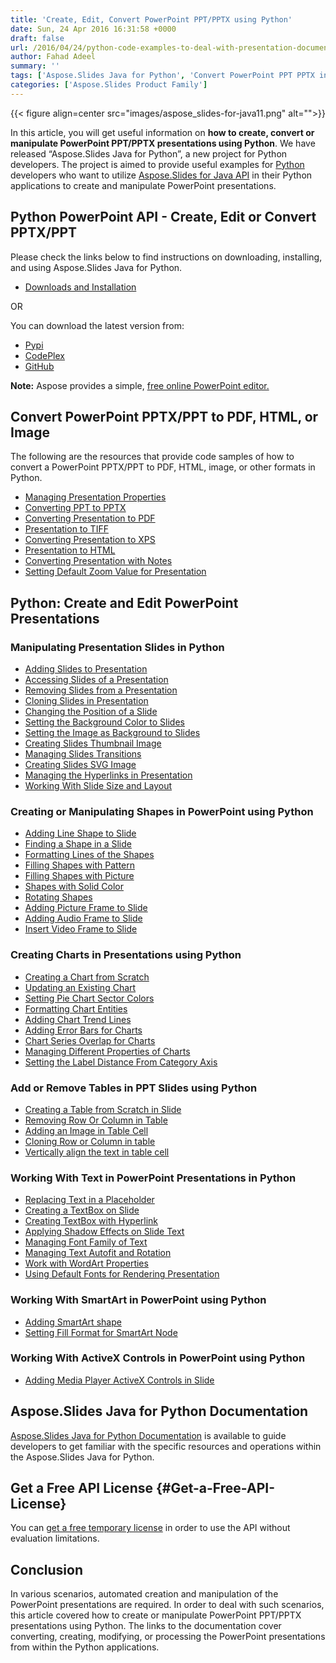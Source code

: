 ```yaml
---
title: 'Create, Edit, Convert PowerPoint PPT/PPTX using Python'
date: Sun, 24 Apr 2016 16:31:58 +0000
draft: false
url: /2016/04/24/python-code-examples-to-deal-with-presentation-documents-using-aspose.slides-for-java/
author: Fahad Adeel
summary: ''
tags: ['Aspose.Slides Java for Python', 'Convert PowerPoint PPT PPTX in Python', 'Create PowerPoint PPT PPTX in Python', 'Python Library for PowerPoint']
categories: ['Aspose.Slides Product Family']
---
```




{{< figure align=center src="images/aspose_slides-for-java11.png" alt="">}}


In this article, you will get useful information on **how to create, convert or manipulate PowerPoint PPT/PPTX presentations using Python**. We have released “Aspose.Slides Java for Python”, a new project for Python developers. The project is aimed to provide useful examples for [Python][1] developers who want to utilize [Aspose.Slides for Java API][2] in their Python applications to create and manipulate PowerPoint presentations.

## Python PowerPoint API - Create, Edit or Convert PPTX/PPT

Please check the links below to find instructions on downloading, installing, and using Aspose.Slides Java for Python.

*   [Downloads and Installation][3]

OR

You can download the latest version from:

*   [Pypi][4]
*   [CodePlex][5]
*   [GitHub][6]

**Note:** Aspose provides a simple, [free online PowerPoint editor.][7]

## Convert PowerPoint PPTX/PPT to PDF, HTML, or Image

The following are the resources that provide code samples of how to convert a PowerPoint PPTX/PPT to PDF, HTML, image, or other formats in Python.

*   [Managing Presentation Properties][8]
*   [Converting PPT to PPTX][9]
*   [Converting Presentation to PDF][10]
*   [Presentation to TIFF][11]
*   [Converting Presentation to XPS][12]
*   [Presentation to HTML][13]
*   [Converting Presentation with Notes][14]
*   [Setting Default Zoom Value for Presentation][15]

## Python: Create and Edit PowerPoint Presentations

### Manipulating Presentation Slides in Python

*   [Adding Slides to Presentation][16]
*   [Accessing Slides of a Presentation][17]
*   [Removing Slides from a Presentation][18]
*   [Cloning Slides in Presentation][19]
*   [Changing the Position of a Slide][20]
*   [Setting the Background Color to Slides][21]
*   [Setting the Image as Background to Slides][22]
*   [Creating Slides Thumbnail Image][23]
*   [Managing Slides Transitions][24]
*   [Creating Slides SVG Image][25]
*   [Managing the Hyperlinks in Presentation][26]
*   [Working With Slide Size and Layout][27]

### Creating or Manipulating Shapes in PowerPoint using Python

*   [Adding Line Shape to Slide][28]
*   [Finding a Shape in a Slide][29]
*   [Formatting Lines of the Shapes][30]
*   [Filling Shapes with Pattern][31]
*   [Filling Shapes with Picture][32]
*   [Shapes with Solid Color][33]
*   [Rotating Shapes][34]
*   [Adding Picture Frame to Slide][35]
*   [Adding Audio Frame to Slide][36]
*   [Insert Video Frame to Slide][37]

### Creating Charts in Presentations using Python

*   [Creating a Chart from Scratch][38]
*   [Updating an Existing Chart][39]
*   [Setting Pie Chart Sector Colors][40]
*   [Formatting Chart Entities][41]
*   [Adding Chart Trend Lines][42]
*   [Adding Error Bars for Charts][43]
*   [Chart Series Overlap for Charts][44]
*   [Managing Different Properties of Charts][45]
*   [Setting the Label Distance From Category Axis][46]

### Add or Remove Tables in PPT Slides using Python

*   [Creating a Table from Scratch in Slide][47]
*   [Removing Row Or Column in Table][48]
*   [Adding an Image in Table Cell][49]
*   [Cloning Row or Column in table][50]
*   [Vertically align the text in table cell][51]

### Working With Text in PowerPoint Presentations in Python

*   [Replacing Text in a Placeholder][52]
*   [Creating a TextBox on Slide][53]
*   [Creating TextBox with Hyperlink][54]
*   [Applying Shadow Effects on Slide Text][55]
*   [Managing Font Family of Text][56]
*   [Managing Text Autofit and Rotation][57]
*   [Work with WordArt Properties][58]
*   [Using Default Fonts for Rendering Presentation][59]

### Working With SmartArt in PowerPoint using Python

*   [Adding SmartArt shape][60]
*   [Setting Fill Format for SmartArt Node][61]

### Working With ActiveX Controls in PowerPoint using Python

*   [Adding Media Player ActiveX Controls in Slide][62]

## Aspose.Slides Java for Python Documentation

[Aspose.Slides Java for Python Documentation][63] is available to guide developers to get familiar with the specific resources and operations within the Aspose.Slides Java for Python.

## Get a Free API License {#Get-a-Free-API-License}

You can [get a free temporary license][64] in order to use the API without evaluation limitations.

## Conclusion

In various scenarios, automated creation and manipulation of the PowerPoint presentations are required. In order to deal with such scenarios, this article covered how to create or manipulate PowerPoint PPT/PPTX presentations using Python. The links to the documentation cover converting, creating, modifying, or processing the PowerPoint presentations from within the Python applications.




[1]: http://www.python.org/
[2]: https://products.aspose.com/slides/java
[3]: http://docs.aspose.com/display/slidesjava/Aspose.Slides+Java+for+Python
[4]: https://pypi.python.org/pypi/aspose-slides-java-for-python/1.0
[5]: https://docs.aspose.com/
[6]: https://github.com/asposeslides/Aspose_Slides_Java/releases/tag/Aspose.Slides_Java_for_Python-v1.0
[7]: https://products.aspose.app/slides/editor
[8]: http://docs.aspose.com/display/slidesjava/Managing+Presentation+Properties+in+Python
[9]: http://docs.aspose.com/display/slidesjava/Converting+PPT+to+PPTX+in+Python
[10]: http://docs.aspose.com/display/slidesjava/Converting+Presentation+to+PDF+in+Python
[11]: http://docs.aspose.com/display/slidesjava/Converting+Presentation+to+TIFF+in+Python
[12]: http://docs.aspose.com/display/slidesjava/Converting+Presentation+to+XPS+in+Python
[13]: http://docs.aspose.com/display/slidesjava/Converting+Presentation+to+HTML+in+Python
[14]: http://docs.aspose.com/display/slidesjava/Converting+Presentation+with+Notes+in+Python
[15]: http://docs.aspose.com/display/slidesjava/Setting+Default+Zoom+Value+for+Presentation+in+Python
[16]: http://docs.aspose.com/display/slidesjava/Adding+Slides+to+Presentation+in+Python
[17]: http://docs.aspose.com/display/slidesjava/Accessing+Slides+of+a+Presentation+in+Python
[18]: http://docs.aspose.com/display/slidesjava/Removing+Slides+from+a+Presentation+in+Python
[19]: http://docs.aspose.com/display/slidesjava/Cloning+Slides+in+Presentation+in+Python
[20]: http://docs.aspose.com/display/slidesjava/Changing+the+Position+of+a+Slide+in+Python
[21]: http://docs.aspose.com/display/slidesjava/Setting+the+Background+Color+to+Slides+in+Python
[22]: http://docs.aspose.com/display/slidesjava/Setting+the+Image+as+Background+to+Slides+in+Python
[23]: http://docs.aspose.com/display/slidesjava/Creating+Slides+Thumbnail+Image+in+Python
[24]: http://docs.aspose.com/display/slidesjava/Managing+Slides+Transitions+in+Python
[25]: http://docs.aspose.com/display/slidesjava/Creating+Slides+SVG+Image+in+Python
[26]: http://docs.aspose.com/display/slidesjava/Managing+the+Hyperlinks+in+Presentation+in+Python
[27]: http://docs.aspose.com/display/slidesjava/Working+With+Slide+Size+and+Layout+in+Python
[28]: http://docs.aspose.com/display/slidesjava/Adding+Line+Shape+to+Slide+in+Python
[29]: http://docs.aspose.com/display/slidesjava/Finding+a+Shape+in+a+Slide+in+Python
[30]: http://docs.aspose.com/display/slidesjava/Formatting+Lines+of+the+Shapes+in+Python
[31]: http://docs.aspose.com/display/slidesjava/Filling+Shapes+with+Pattern+in+Python
[32]: http://docs.aspose.com/display/slidesjava/Filling+Shapes+with+Picture+in+Python
[33]: http://docs.aspose.com/display/slidesjava/Filling+Shapes+with+Solid+Color+in+Python
[34]: http://docs.aspose.com/display/slidesjava/Rotating+Shapes+in+Python
[35]: http://docs.aspose.com/display/slidesjava/Adding+Picture+Frame+to+Slide+in+Python
[36]: http://docs.aspose.com/display/slidesjava/Adding+Audio+Frame+to+Slide+in+Python
[37]: http://docs.aspose.com/display/slidesjava/Adding+Video+Frame+to+Slide+in+Python
[38]: http://docs.aspose.com/display/slidesjava/Creating+a+Chart+from+Scratch+in+Python
[39]: http://docs.aspose.com/display/slidesjava/Updating+an+Existing+Chart+in+Python
[40]: http://docs.aspose.com/display/slidesjava/Setting+Pie+Chart+Sector+Colors+in+Python
[41]: http://docs.aspose.com/display/slidesjava/Formatting+Chart+Entities+in+Python
[42]: http://docs.aspose.com/display/slidesjava/Adding+Chart+Trend+Lines+in+Python
[43]: http://docs.aspose.com/display/slidesjava/Adding+Error+Bars+for+Charts+in+Python
[44]: http://docs.aspose.com/display/slidesjava/Adding+Chart+Series+Overlap+for+Charts+in+Python
[45]: http://docs.aspose.com/display/slidesjava/Managing+Different+Properties+of+Charts+in+Python
[46]: http://docs.aspose.com/display/slidesjava/Setting+the+Label+Distance+From+Category+Axis+in+Python
[47]: http://docs.aspose.com/display/slidesjava/Creating+a+Table+from+Scratch+in+Slide+in+Python
[48]: http://docs.aspose.com/display/slidesjava/Removing+Row+Or+Column+in+Table+in+Python
[49]: http://docs.aspose.com/display/slidesjava/Adding+an+Image+in+Table+Cell+in+Python
[50]: http://docs.aspose.com/display/slidesjava/Cloning+Row+or+Column+in+table+in+Python
[51]: http://docs.aspose.com/display/slidesjava/Vertically+align+the+text+in+table+cell+in+Python
[52]: http://docs.aspose.com/display/slidesjava/Replacing+Text+in+a+Placeholder+in+Python
[53]: http://docs.aspose.com/display/slidesjava/Creating+a+TextBox+on+Slide+in+Python
[54]: http://docs.aspose.com/display/slidesjava/Creating+TextBox+with+Hyperlink+in+Python
[55]: http://docs.aspose.com/display/slidesjava/Applying+Shadow+Effects+on+Slide+Text+in+Python
[56]: http://docs.aspose.com/display/slidesjava/Managing+Font+Family+of+Text+in+Python
[57]: http://docs.aspose.com/display/slidesjava/Managing+Text+Autofit+and+Rotation+in+Python
[58]: http://docs.aspose.com/display/slidesjava/Managing+WordArt+Properties+in+Python
[59]: http://docs.aspose.com/display/slidesjava/Using+Default+Fonts+for+Rendering+Presentation+in+Python
[60]: http://docs.aspose.com/display/slidesjava/Adding+SmartArt+shape+in+Python
[61]: http://docs.aspose.com/display/slidesjava/Setting+Fill+Format+for+SmartArt+Node+in+Python
[62]: http://docs.aspose.com/display/slidesjava/Add+Active+X+Controls+in+Python
[63]: http://docs.aspose.com/display/slidesjava/Aspose.Slides+Java+for+Python
[64]: https://purchase.aspose.com/temporary-license




